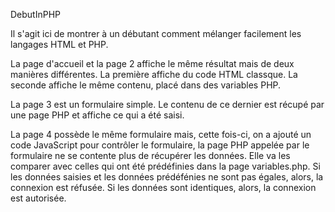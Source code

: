 DebutInPHP

Il s'agit ici de montrer à un débutant comment mélanger facilement les langages HTML et PHP.

La page d'accueil et la page 2 affiche le même résultat mais de deux manières différentes.
La première affiche du code HTML classque. La seconde affiche le même contenu, placé dans des variables PHP.

La page 3 est un formulaire simple. Le contenu de ce dernier est récupé par une page PHP et affiche ce qui a été saisi.

La page 4 possède le même formulaire mais, cette fois-ci, on a ajouté un code JavaScript pour contrôler le formulaire, la page PHP appelée par le formulaire ne se contente plus de récupérer les données.
Elle va les comparer avec celles qui ont été prédéfinies dans la page variables.php.
Si les données saisies et les données prédéfénies ne sont pas égales, alors, la connexion est réfusée. Si les données sont identiques, alors, la connexion est autorisée.
